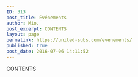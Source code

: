 ```yaml
---
ID: 313
post_title: Événements
author: Mio.
post_excerpt: CONTENTS
layout: page
permalink: https://united-subs.com/evenements/
published: true
post_date: 2016-07-06 14:11:52
---
```

CONTENTS
